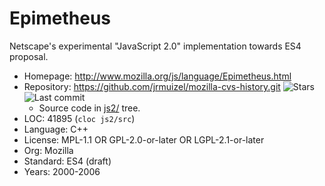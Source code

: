 # Epimetheus

Netscape's experimental "JavaScript 2.0" implementation towards ES4 proposal.

* Homepage:   http://www.mozilla.org/js/language/Epimetheus.html
* Repository: https://github.com/jrmuizel/mozilla-cvs-history.git <span class="shields"><img src="https://img.shields.io/github/stars/jrmuizel/mozilla-cvs-history?label=&style=flat-square" alt="Stars" title="Stars"><img src="https://img.shields.io/github/last-commit/jrmuizel/mozilla-cvs-history?label=&style=flat-square" alt="Last commit" title="Last commit"></span>
  * Source code in [js2/](https://github.com/jrmuizel/mozilla-cvs-history/tree/master/js2/) tree.
* LOC:        41895 (`cloc js2/src`)
* Language:   C++
* License:    MPL-1.1 OR GPL-2.0-or-later OR LGPL-2.1-or-later
* Org:        Mozilla
* Standard:   ES4 (draft)
* Years:      2000-2006
